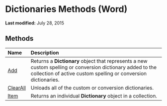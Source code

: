 
# Dictionaries Methods (Word)

 **Last modified:** July 28, 2015


## Methods



|**Name**|**Description**|
|:-----|:-----|
| [Add](aacd7041-e34f-b6e4-d895-925dad575d40.md)|Returns a  **Dictionary** object that represents a new custom spelling or conversion dictionary added to the collection of active custom spelling or conversion dictionaries.|
| [ClearAll](cdca60de-9382-1d03-b1b2-0a8827f69e24.md)|Unloads all of the custom or conversion dictionaries.|
| [Item](d2ec9bae-a06c-7d88-343f-e3fe904630c5.md)|Returns an individual  **Dictionary** object in a collection.|
